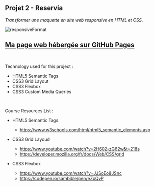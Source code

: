 ## Projet 2 - Reservia
_Transformer une maquette en site web responsive en HTML et CSS._

![responsiveFormat](https://user-images.githubusercontent.com/78208136/123943474-7b330980-d99c-11eb-9549-e58e52de8b57.png)

## <a href="https://emericgautier.github.io/reservia/" rel="">Ma page web hébergée sur GitHub Pages</a>

<br/>

Technology used for this project :

- HTML5 Semantic Tags
- CSS3 Grid Layout
- CSS3 Flexbox
- CSS3 Custom Media Queries

<br/>

Course Resources List :

- HTML5 Semantic Tags
  - https://www.w3schools.com/html/html5_semantic_elements.asp

- CSS3 Grid Layoud 
  - https://www.youtube.com/watch?v=2H602-zG62w&t=218s
  - https://developer.mozilla.org/fr/docs/Web/CSS/grid

- CSS3 Flexbox
  - https://www.youtube.com/watch?v=JJSoEo8JSnc
  - https://codepen.io/sambible/pen/eZxQyP
